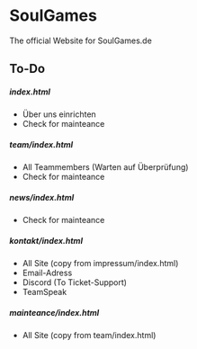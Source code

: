 # SoulGames

The official Website for SoulGames.de

## To-Do

##### index.html

- Über uns einrichten
- Check for mainteance

##### team/index.html

- All Teammembers (Warten auf Überprüfung)
- Check for mainteance

##### news/index.html

- Check for mainteance

##### kontakt/index.html

- All Site (copy from impressum/index.html)
- Email-Adress
- Discord (To Ticket-Support)
- TeamSpeak

##### mainteance/index.html

- All Site (copy from team/index.html)
